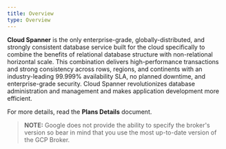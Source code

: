 ```yaml
---
title: Overview
type: Overview
---
```


**Cloud Spanner** is the only enterprise-grade, globally-distributed, and strongly consistent database service built for the cloud specifically to combine the benefits of relational database structure with non-relational horizontal scale. This combination delivers high-performance transactions and strong consistency across rows, regions, and continents with an industry-leading 99.999% availability SLA, no planned downtime, and enterprise-grade security. Cloud Spanner revolutionizes database administration and management and makes application development more efficient.

For more details, read the **Plans Details** document.

>**NOTE:** Google does not provide the ability to specify the broker's version so bear in mind that you use the most up-to-date version of the GCP Broker.
